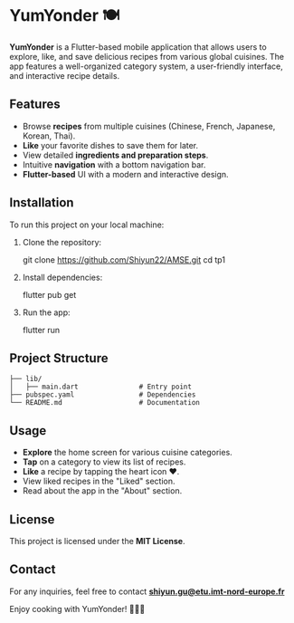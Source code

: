 # YumYonder 🍽️

**YumYonder** is a Flutter-based mobile application that allows users to explore, like, and save delicious recipes from various global cuisines. The app features a well-organized category system, a user-friendly interface, and interactive recipe details.

## Features
- Browse **recipes** from multiple cuisines (Chinese, French, Japanese, Korean, Thai).
- **Like** your favorite dishes to save them for later.
- View detailed **ingredients and preparation steps**.
- Intuitive **navigation** with a bottom navigation bar.
- **Flutter-based** UI with a modern and interactive design.

##  Installation
To run this project on your local machine:

1. Clone the repository:
 
   git clone https://github.com/Shiyun22/AMSE.git
   cd tp1
   
2. Install dependencies:
   
   flutter pub get
  
3. Run the app:

   flutter run


##  Project Structure
```
├── lib/
│   ├── main.dart               # Entry point
├── pubspec.yaml                # Dependencies
└── README.md                   # Documentation
```

## Usage
- **Explore** the home screen for various cuisine categories.
- **Tap** on a category to view its list of recipes.
- **Like** a recipe by tapping the heart icon ❤️.
- View liked recipes in the "Liked" section.
- Read about the app in the "About" section.



## License
This project is licensed under the **MIT License**.

## Contact
For any inquiries, feel free to contact **shiyun.gu@etu.imt-nord-europe.fr** 

Enjoy cooking with YumYonder! 🍜🍲🍛

